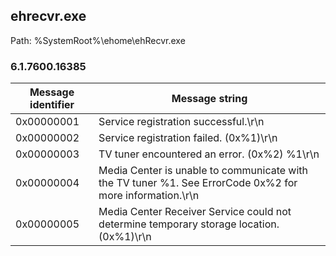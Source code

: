 ## ehrecvr.exe

Path: %SystemRoot%\ehome\ehRecvr.exe

### 6.1.7600.16385

Message identifier | Message string
--- | ---
0x00000001 | Service registration successful.\r\n
0x00000002 | Service registration failed. (0x%1)\r\n
0x00000003 | TV tuner encountered an error. (0x%2) %1\r\n
0x00000004 | Media Center is unable to communicate with the TV tuner %1. See ErrorCode 0x%2 for more information.\r\n
0x00000005 | Media Center Receiver Service could not determine temporary storage location. (0x%1)\r\n
